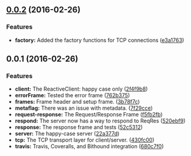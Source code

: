 <a name="0.0.2"></a>
## [0.0.2](https://github.com/ReactiveSocket/reactivesocket-js/compare/v0.0.1...v0.0.2) (2016-02-26)


### Features

* **factory:** Added the factory functions for TCP connections ([e3a1763](https://github.com/ReactiveSocket/reactivesocket-js/commit/e3a1763))



<a name="0.0.1"></a>
## 0.0.1 (2016-02-26)


### Features

* **client:** The ReactiveClient: happy case only ([2f4f9b8](https://github.com/ReactiveSocket/reactivesocket-js/commit/2f4f9b8))
* **errorFrame:** Tested the error frame ([762b375](https://github.com/ReactiveSocket/reactivesocket-js/commit/762b375))
* **frames:** Frame header and setup frame. ([3b78f7c](https://github.com/ReactiveSocket/reactivesocket-js/commit/3b78f7c))
* **metaflag:** There was an issue with metadata. ([7f29cce](https://github.com/ReactiveSocket/reactivesocket-js/commit/7f29cce))
* **request-response:** The Request/Response Frame ([f5fb2fb](https://github.com/ReactiveSocket/reactivesocket-js/commit/f5fb2fb))
* **respond:** The server now has a way to respond to ReqRes ([520ebf9](https://github.com/ReactiveSocket/reactivesocket-js/commit/520ebf9))
* **response:** The response frame and tests ([52c5312](https://github.com/ReactiveSocket/reactivesocket-js/commit/52c5312))
* **server:** The happy-case server ([22a377d](https://github.com/ReactiveSocket/reactivesocket-js/commit/22a377d))
* **tcp:** The TCP transport layer for client/server. ([430fc00](https://github.com/ReactiveSocket/reactivesocket-js/commit/430fc00))
* **travis:** Travis, Coveralls, and Bithound integration ([680c7f0](https://github.com/ReactiveSocket/reactivesocket-js/commit/680c7f0))



